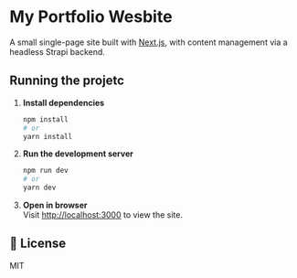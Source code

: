 # My Portfolio Wesbite

A small single-page site built with [Next.js](https://nextjs.org), with content management via a headless Strapi backend.

## Running the projetc

1. **Install dependencies**
   ```bash
   npm install
   # or
   yarn install
   ```

2. **Run the development server**
   ```bash
   npm run dev
   # or
   yarn dev
   ```

3. **Open in browser**  
   Visit [http://localhost:3000](http://localhost:3000) to view the site.

## 📄 License

MIT
